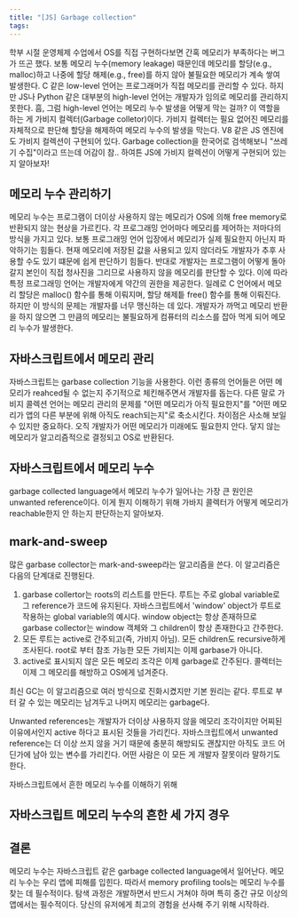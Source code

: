 ```yaml
---
title: "[JS] Garbage collection"
tags:
---
```


학부 시절 운영체제 수업에서 OS를 직접 구현하다보면 간혹 메모리가 부족하다는 버그가 뜨곤 했다. 보통 메모리 누수(memory leakage) 때문인데 메모리를 할당(e.g., malloc)하고 나중에 할당 해제(e.g., free)를 하지 않아 불필요한 메모리가 계속 쌓여 발생한다. C 같은 low-level 언어는 프로그래머가 직접 메모리를 관리할 수 있다. 하지만 JS나 Python 같은 대부분의 high-level 언어는 개발자가 임의로 메모리를 관리하지 못한다. 흠, 그럼 high-level 언어는 메모리 누수 발생을 어떻게 막는 걸까? 이 역할을 하는 게 가비지 컬렉터(Garbage colletor)이다. 가비지 컬렉터는 필요 없어진 메모리를 자체적으로 판단해 할당을 해제하여 메모리 누수의 발생을 막는다. V8 같은 JS 엔진에도 가비지 컬렉션이 구현되어 있다. Garbage collection을 한국어로 검색해보니 "쓰레기 수집"이라고 뜨는데 어감이 참.. 하여튼 JS에 가비지 컬렉션이 어떻게 구현되어 있는지 알아보자!

## 메모리 누수 관리하기
메모리 누수는 프로그램이 더이상 사용하지 않는 메모리가 OS에 의해 free memory로 반환되지 않는 현상을 가르킨다. 각 프로그래밍 언어마다 메모리를 제어하는 저마다의 방식을 가지고 있다. 보통 프로그래밍 언어 입장에서 메모리가 실제 필요한지 아닌지 파악하기는 힘들다. 현재 메모리에 저장된 값을 사용되고 있지 않더라도 개발자가 추후 사용할 수도 있기 떄문에 쉽게 판단하기 힘들다. 반대로 개발자는 프로그램이 어떻게 돌아갈지 본인이 직접 청사진을 그리므로 사용하지 않을 메모리를 판단할 수 있다. 이에 따라 특정 프로그래밍 언어는 개발자에게 약간의 권한을 제공한다. 일례로 C 언어에서 메모리 할당은 malloc() 함수를 통해 이뤄지며, 할당 해제틑 free() 함수를 통해 이뤄진다. 하지만 이 방식의 문제는 개발자를 너무 맹신하는 데 있다. 개발자가 까먹고 메모리 반환을 하지 않으면 그 만큼의 메모리는 불필요하게 컴퓨터의 리소스를 잡아 먹게 되어 메모리 누수가 발생한다.



## 자바스크립트에서 메모리 관리
자바스크립트는 garbase collection 기능을 사용한다. 이런 종류의 언어들은 어떤 메모리가 reahced될 수 없는지 주기적으로 체킨해주면서 개발자를 돕는다. 다른 말로 가비지 콜렉션 언어는 메모리 관리의 문제를 "어떤 메모리가 아직 필요한지"를 "어떤 메모리가 앱의 다른 부분에 위해 아직도 reach되는지"로 축소시킨다. 차이점은 사소해 보일 수 있지만 중요하다. 오직 개발자가 어떤 메모리가 미래에도 필요한지 안다. 닿지 않는 메모리가 알고리즘적으로 결정되고 OS로 반환된다.

## 자바스크립트에서 메모리 누수
garbage collected language에서 메모리 누수가 일어나는 가장 큰 원인은 unwanted reference이다. 이게 뭔지 이해하기 위해 가바지 콜렉터가 어떻게 메모리가 reachable한지 안 하는지 판단하는지 알아보자.

## mark-and-sweep

많은 garbase collector는 mark-and-sweep라는 알고리즘을 쓴다. 이 알고리즘은 다음의 단계대로 진행된다.
1. garbase collertor는 roots의 리스트를 만든다. 루트는 주로 global variable로 그 reference가 코드에 유지된다. 자바스크립트에서 'window' object가 루트로 작용하는 global variable의 예시다. window object는 항상 존재하므로 garbase collector는 window 객체와 그 children이 항상 존재한다고 간주한다.
2. 모든 루트는 active로 간주되고(즉, 가비지 아님). 모든 children도 recursive하게 조사된다. root로 부터 참조 가능한 모든 가비지는 이제 garbase가 아니다.
3. active로 표시되지 않은 모든 메모리 조각은 이제 garbage로 간주된다. 콜렉터는 이제 그 메모리를 해방하고 OS에게 넘겨준다.

최신 GC는 이 알고리즘으로 여러 방식으로 진화시켰지만 기본 원리는 같다. 루트로 부터 갈 수 있는 메모리는 남겨두고 나머지 메모리는 garbage다.

Unwanted references는 개발자가 더이상 사용하지 않을 메모리 조각이지만 어찌된 이유에서인지 active 하다고 표시된 것들을 가리킨다. 자바스크립트에서 unwanted reference는 더 이상 쓰지 않을 거기 때문에 충분히 해방되도 괜찮지만 아직도 코드 어딘가에 남아 있는 변수를 가리킨다. 어떤 사람은 이 모든 게 개발자 잘못이라 말하기도 한다.

자바스크립트에서 흔한 메모리 누수를 이해하기 위해 

## 자바스크립트 메모리 누수의 흔한 세 가지 경우

## 결론
메모리 누수는 자바스크립트 같은 garbage collected language에서 일어난다. 메모리 누수는 우리 앱에 피해를 입힌다. 따라서 memory profiling tools는 메모리 누수를 찾는 데 필수적이다. 탐색 과정은 개발하면서 반드시 거쳐야 하며 특히 중간 규모 이상의 앱에서는 필수적이다. 당신의 유저에게 최고의 경험을 선사해 주기 위해 시작하라.
